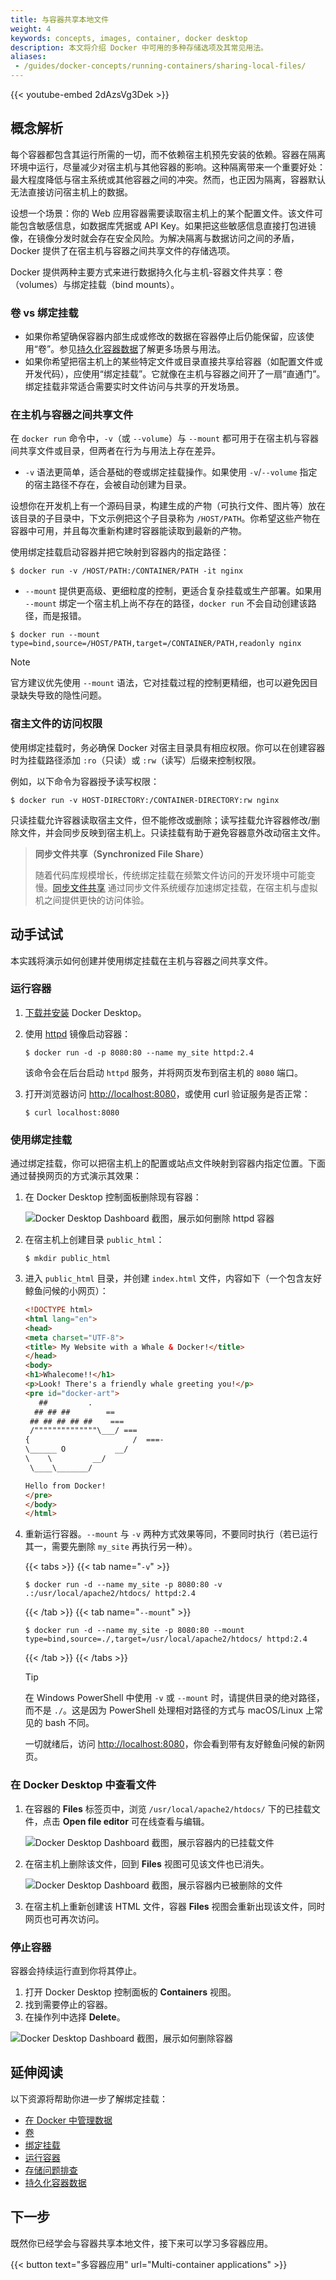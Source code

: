 ```yaml
---
title: 与容器共享本地文件
weight: 4
keywords: concepts, images, container, docker desktop
description: 本文将介绍 Docker 中可用的多种存储选项及其常见用法。
aliases: 
 - /guides/docker-concepts/running-containers/sharing-local-files/
---
```


{{< youtube-embed 2dAzsVg3Dek >}}


## 概念解析

每个容器都包含其运行所需的一切，而不依赖宿主机预先安装的依赖。容器在隔离环境中运行，尽量减少对宿主机与其他容器的影响。这种隔离带来一个重要好处：最大程度降低与宿主系统或其他容器之间的冲突。然而，也正因为隔离，容器默认无法直接访问宿主机上的数据。

设想一个场景：你的 Web 应用容器需要读取宿主机上的某个配置文件。该文件可能包含敏感信息，如数据库凭据或 API Key。如果把这些敏感信息直接打包进镜像，在镜像分发时就会存在安全风险。为解决隔离与数据访问之间的矛盾，Docker 提供了在宿主机与容器之间共享文件的存储选项。

Docker 提供两种主要方式来进行数据持久化与主机-容器文件共享：卷（volumes）与绑定挂载（bind mounts）。

### 卷 vs 绑定挂载

- 如果你希望确保容器内部生成或修改的数据在容器停止后仍能保留，应该使用“卷”。参见[持久化容器数据](/get-started/docker-concepts/running-containers/persisting-container-data/)了解更多场景与用法。
- 如果你希望把宿主机上的某些特定文件或目录直接共享给容器（如配置文件或开发代码），应使用“绑定挂载”。它就像在主机与容器之间开了一扇“直通门”。绑定挂载非常适合需要实时文件访问与共享的开发场景。

### 在主机与容器之间共享文件

在 `docker run` 命令中，`-v`（或 `--volume`）与 `--mount` 都可用于在宿主机与容器间共享文件或目录，但两者在行为与用法上存在差异。

- `-v` 语法更简单，适合基础的卷或绑定挂载操作。如果使用 `-v`/`--volume` 指定的宿主路径不存在，会被自动创建为目录。

设想你在开发机上有一个源码目录，构建生成的产物（可执行文件、图片等）放在该目录的子目录中，下文示例把这个子目录称为 `/HOST/PATH`。你希望这些产物在容器中可用，并且每次重新构建时容器能读取到最新的产物。

使用绑定挂载启动容器并把它映射到容器内的指定路径：

```console
$ docker run -v /HOST/PATH:/CONTAINER/PATH -it nginx
```

- `--mount` 提供更高级、更细粒度的控制，更适合复杂挂载或生产部署。如果用 `--mount` 绑定一个宿主机上尚不存在的路径，`docker run` 不会自动创建该路径，而是报错。

```console
$ docker run --mount type=bind,source=/HOST/PATH,target=/CONTAINER/PATH,readonly nginx
```

> [!NOTE]
>
> 官方建议优先使用 `--mount` 语法，它对挂载过程的控制更精细，也可以避免因目录缺失导致的隐性问题。

### 宿主文件的访问权限

使用绑定挂载时，务必确保 Docker 对宿主目录具有相应权限。你可以在创建容器时为挂载路径添加 `:ro`（只读）或 `:rw`（读写）后缀来控制权限。

例如，以下命令为容器授予读写权限：

```console
$ docker run -v HOST-DIRECTORY:/CONTAINER-DIRECTORY:rw nginx
```

只读挂载允许容器读取宿主文件，但不能修改或删除；读写挂载允许容器修改/删除文件，并会同步反映到宿主机上。只读挂载有助于避免容器意外改动宿主文件。

> **同步文件共享（Synchronized File Share）**
>
> 随着代码库规模增长，传统绑定挂载在频繁文件访问的开发环境中可能变慢。[同步文件共享](/manuals/desktop/features/synchronized-file-sharing.md) 通过同步文件系统缓存加速绑定挂载，在宿主机与虚拟机之间提供更快的访问体验。

## 动手试试

本实践将演示如何创建并使用绑定挂载在主机与容器之间共享文件。

### 运行容器

1. [下载并安装](/get-started/get-docker/) Docker Desktop。

2. 使用 [httpd](https://hub.docker.com/_/httpd) 镜像启动容器：

   ```console
   $ docker run -d -p 8080:80 --name my_site httpd:2.4
   ```

   该命令会在后台启动 `httpd` 服务，并将网页发布到宿主机的 `8080` 端口。

3. 打开浏览器访问 [http://localhost:8080](http://localhost:8080)，或使用 curl 验证服务是否正常：

    ```console
    $ curl localhost:8080
    ```

### 使用绑定挂载

通过绑定挂载，你可以把宿主机上的配置或站点文件映射到容器内指定位置。下面通过替换网页的方式演示其效果：

1. 在 Docker Desktop 控制面板删除现有容器：

   ![Docker Desktop Dashboard 截图，展示如何删除 httpd 容器](images/delete-httpd-container.webp?border=true)

2. 在宿主机上创建目录 `public_html`：

    ```console
    $ mkdir public_html
    ```

3. 进入 `public_html` 目录，并创建 `index.html` 文件，内容如下（一个包含友好鲸鱼问候的小网页）：

    ```html
    <!DOCTYPE html>
    <html lang="en">
    <head>
    <meta charset="UTF-8">
    <title> My Website with a Whale & Docker!</title>
    </head>
    <body>
    <h1>Whalecome!!</h1>
    <p>Look! There's a friendly whale greeting you!</p>
    <pre id="docker-art">
       ##         .
      ## ## ##        ==
     ## ## ## ## ##    ===
     /""""""""""""""\___/ ===
   {                       /  ===-
   \______ O           __/
    \    \         __/
     \____\_______/

    Hello from Docker!
    </pre>
    </body>
    </html>
    ```

4. 重新运行容器。`--mount` 与 `-v` 两种方式效果等同，不要同时执行（若已运行其一，需要先删除 `my_site` 再执行另一种）。

   {{< tabs >}}
   {{< tab name="`-v`" >}}

   ```console
   $ docker run -d --name my_site -p 8080:80 -v .:/usr/local/apache2/htdocs/ httpd:2.4
   ```

   {{< /tab >}}
   {{< tab name="`--mount`" >}}

   ```console
   $ docker run -d --name my_site -p 8080:80 --mount type=bind,source=./,target=/usr/local/apache2/htdocs/ httpd:2.4
   ```

   {{< /tab >}}
   {{< /tabs >}}

   > [!TIP]
   > 在 Windows PowerShell 中使用 `-v` 或 `--mount` 时，请提供目录的绝对路径，而不是 `./`。这是因为 PowerShell 处理相对路径的方式与 macOS/Linux 上常见的 bash 不同。

   一切就绪后，访问 [http://localhost:8080](http://localhost:8080)，你会看到带有友好鲸鱼问候的新网页。

### 在 Docker Desktop 中查看文件

1. 在容器的 **Files** 标签页中，浏览 `/usr/local/apache2/htdocs/` 下的已挂载文件，点击 **Open file editor** 可在线查看与编辑。

   ![Docker Desktop Dashboard 截图，展示容器内的已挂载文件](images/mounted-files.webp?border=true)

2. 在宿主机上删除该文件，回到 **Files** 视图可见该文件也已消失。

   ![Docker Desktop Dashboard 截图，展示容器内已被删除的文件](images/deleted-files.webp?border=true)

3. 在宿主机上重新创建该 HTML 文件，容器 **Files** 视图会重新出现该文件，同时网页也可再次访问。

### 停止容器

容器会持续运行直到你将其停止。

1. 打开 Docker Desktop 控制面板的 **Containers** 视图。
2. 找到需要停止的容器。
3. 在操作列中选择 **Delete**。

![Docker Desktop Dashboard 截图，展示如何删除容器](images/delete-the-container.webp?border=true)

## 延伸阅读

以下资源将帮助你进一步了解绑定挂载：

* [在 Docker 中管理数据](/storage/)
* [卷](/storage/volumes/)
* [绑定挂载](/storage/bind-mounts/)
* [运行容器](/reference/run/)
* [存储问题排查](/storage/troubleshooting_volume_errors/)
* [持久化容器数据](/get-started/docker-concepts/running-containers/persisting-container-data/)

## 下一步

既然你已经学会与容器共享本地文件，接下来可以学习多容器应用。

{{< button text="多容器应用" url="Multi-container applications" >}}
